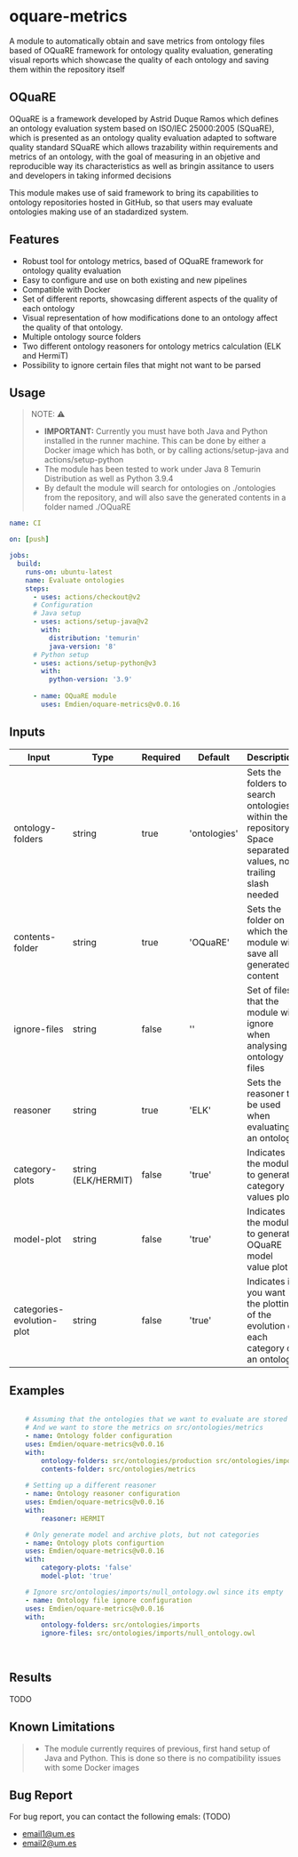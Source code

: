 # oquare-metrics

A module to automatically obtain and save metrics from ontology files based of OQuaRE framework for ontology quality evaluation, generating visual reports which showcase the quality of each ontology and saving them within the repository itself

## OQuaRE

OQuaRE is a framework developed by Astrid Duque Ramos which defines an ontology evaluation system based on ISO/IEC 25000:2005 (SQuaRE), which is presented as an ontology quality evaluation adapted to software quality standard SQuaRE which allows trazability within requirements and metrics of an ontology, with the goal of measuring in an objetive and reproducible way its characteristics as well as bringin assitance to users and developers in taking informed decisions

This module makes use of said framework to bring its capabilities to ontology repositories hosted in GitHub, so that users may evaluate ontologies making use of an stadardized system.

## Features

* Robust tool for ontology metrics, based of OQuaRE framework for ontology quality evaluation
* Easy to configure and use on both existing and new pipelines
* Compatible with Docker
* Set of different reports, showcasing different aspects of the quality of each ontology
* Visual representation of how modifications done to an ontology affect the quality of that ontology.
* Multiple ontology source folders
* Two different ontology reasoners for ontology metrics calculation (ELK and HermiT)
* Possibility to ignore certain files that might not want to be parsed

## Usage
> NOTE: :warning:
> 
> * **IMPORTANT:** Currently you must have both Java and Python installed in the runner machine. This can be done by either a Docker image which has both, or by calling actions/setup-java and actions/setup-python
> * The module has been tested to work under Java 8 Temurin Distribution as well as Python 3.9.4
> * By default the module will search for ontologies on ./ontologies from the repository, and will also save the generated contents in a folder named ./OQuaRE

```yaml
name: CI

on: [push]

jobs:
  build:
    runs-on: ubuntu-latest
    name: Evaluate ontologies
    steps:
      - uses: actions/checkout@v2
      # Configuration
      # Java setup
      - uses: actions/setup-java@v2
        with:
          distribution: 'temurin'
          java-version: '8'
      # Python setup
      - uses: actions/setup-python@v3
        with:
          python-version: '3.9'
          
      - name: OQuaRE module
        uses: Emdien/oquare-metrics@v0.0.16 
```

## Inputs

| Input           | Type   | Required | Default      | Description                                                                                      |
|-----------------|--------|----------|--------------|--------------------------------------------------------------------------------------------------|
| ontology-folders | string | true     | 'ontologies' | Sets the folders to search ontologies within the repository. Space separated values, no trailing slash needed                                      |
| contents-folder | string | true     | 'OQuaRE'     | Sets the folder on which the module will save all generated content                              |
| ignore-files    | string | false    | ''           | Set of files that the module will ignore when analysing ontology files                           |
| reasoner        | string | true     | 'ELK'        | Sets the reasoner to be used when evaluating an ontology                                         |
| category-plots  | string (ELK/HERMIT) | false    | 'true'       | Indicates the module to generate category values plots                                           |
| model-plot      | string | false    | 'true'       | Indicates the module to generate OQuaRE model value plot                                         |
| categories-evolution-plot | string | false | 'true' | Indicates if you want the plotting of the evolution of each category of an ontology             |

## Examples

```yaml
          
    # Assuming that the ontologies that we want to evaluate are stored on src/ontologies/production and src/ontologies/imports
    # And we want to store the metrics on src/ontologies/metrics
    - name: Ontology folder configuration
    uses: Emdien/oquare-metrics@v0.0.16 
    with:
        ontology-folders: src/ontologies/production src/ontologies/imports
        contents-folder: src/ontologies/metrics
    
    # Setting up a different reasoner
    - name: Ontology reasoner configuration
    uses: Emdien/oquare-metrics@v0.0.16 
    with:
        reasoner: HERMIT

    # Only generate model and archive plots, but not categories
    - name: Ontology plots configurtion
    uses: Emdien/oquare-metrics@v0.0.16 
    with:
        category-plots: 'false'
        model-plot: 'true'

    # Ignore src/ontologies/imports/null_ontology.owl since its empty
    - name: Ontology file ignore configuration
    uses: Emdien/oquare-metrics@v0.0.16 
    with:
        ontology-folders: src/ontologies/imports
        ignore-files: src/ontologies/imports/null_ontology.owl
    
  
```

## Results

TODO

## Known Limitations

> * The module currently requires of previous, first hand setup of Java and Python. This is done so there is no compatibility issues with some Docker images

## Bug Report

For bug report, you can contact the following emals: (TODO)
* email1@um.es
* email2@um.es
